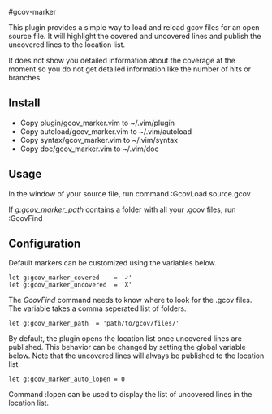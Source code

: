 #gcov-marker

This plugin provides a simple way to load and reload gcov files for an open
source file. It will highlight the covered and uncovered lines and publish
the uncovered lines to the location list.

It does not show you detailed information about the coverage at the moment so
you do not get detailed information like the number of hits or branches.

## Install

- Copy plugin/gcov_marker.vim to ~/.vim/plugin
- Copy autoload/gcov_marker.vim to ~/.vim/autoload
- Copy syntax/gcov_marker.vim to ~/.vim/syntax
- Copy doc/gcov_marker.vim to ~/.vim/doc

## Usage

In the window of your source file, run command
:GcovLoad source.gcov

If *g:gcov_marker_path* contains a folder with all your .gcov files, run
:GcovFind

## Configuration

Default markers can be customized using the variables below.
```vimrc
let g:gcov_marker_covered    = '✓'
let g:gcov_marker_uncovered  = 'X'
```


The *GcovFind* command needs to know where to look for the .gcov files.
The variable takes a comma seperated list of folders.
```vimrc
let g:gcov_marker_path  = 'path/to/gcov/files/'
```

By default, the plugin opens the location list once uncovered lines are
published. This behavior can be changed by setting the global variable below.
Note that the uncovered lines will always be published to the location list.
```vimrc
let g:gcov_marker_auto_lopen = 0
```
Command :lopen can be used to display the list of uncovered lines in the location list.
